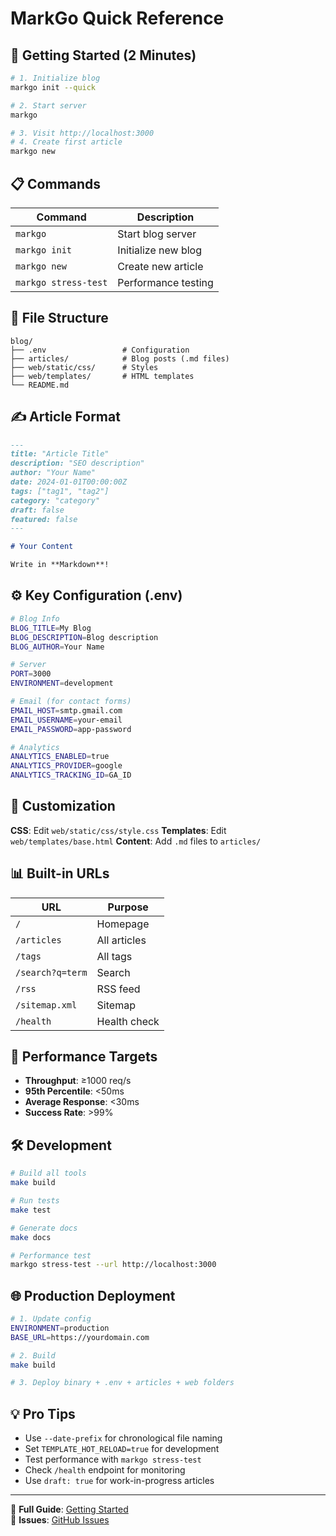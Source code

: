 # MarkGo Quick Reference

## 🚀 Getting Started (2 Minutes)

```bash
# 1. Initialize blog
markgo init --quick

# 2. Start server  
markgo

# 3. Visit http://localhost:3000
# 4. Create first article
markgo new
```

## 📋 Commands

| Command | Description |
|---------|-------------|
| `markgo` | Start blog server |
| `markgo init` | Initialize new blog |
| `markgo new` | Create new article |
| `markgo stress-test` | Performance testing |

## 📁 File Structure

```
blog/
├── .env                 # Configuration
├── articles/            # Blog posts (.md files)
├── web/static/css/      # Styles
├── web/templates/       # HTML templates
└── README.md
```

## ✍️ Article Format

```markdown
---
title: "Article Title"
description: "SEO description"
author: "Your Name"
date: 2024-01-01T00:00:00Z
tags: ["tag1", "tag2"]
category: "category"
draft: false
featured: false
---

# Your Content

Write in **Markdown**!
```

## ⚙️ Key Configuration (.env)

```bash
# Blog Info
BLOG_TITLE=My Blog
BLOG_DESCRIPTION=Blog description
BLOG_AUTHOR=Your Name

# Server
PORT=3000
ENVIRONMENT=development

# Email (for contact forms)
EMAIL_HOST=smtp.gmail.com
EMAIL_USERNAME=your-email
EMAIL_PASSWORD=app-password

# Analytics
ANALYTICS_ENABLED=true
ANALYTICS_PROVIDER=google
ANALYTICS_TRACKING_ID=GA_ID
```

## 🎨 Customization

**CSS**: Edit `web/static/css/style.css`
**Templates**: Edit `web/templates/base.html`
**Content**: Add `.md` files to `articles/`

## 📊 Built-in URLs

| URL | Purpose |
|-----|---------|
| `/` | Homepage |
| `/articles` | All articles |
| `/tags` | All tags |
| `/search?q=term` | Search |
| `/rss` | RSS feed |
| `/sitemap.xml` | Sitemap |
| `/health` | Health check |

## 🚀 Performance Targets

- **Throughput**: ≥1000 req/s
- **95th Percentile**: <50ms  
- **Average Response**: <30ms
- **Success Rate**: >99%

## 🛠️ Development

```bash
# Build all tools
make build

# Run tests
make test

# Generate docs
make docs

# Performance test
markgo stress-test --url http://localhost:3000
```

## 🌐 Production Deployment

```bash
# 1. Update config
ENVIRONMENT=production
BASE_URL=https://yourdomain.com

# 2. Build
make build

# 3. Deploy binary + .env + articles + web folders
```

## 💡 Pro Tips

- Use `--date-prefix` for chronological file naming
- Set `TEMPLATE_HOT_RELOAD=true` for development
- Test performance with `markgo stress-test`
- Check `/health` endpoint for monitoring
- Use `draft: true` for work-in-progress articles

---

📖 **Full Guide**: [Getting Started](./GETTING-STARTED.md)  
🐛 **Issues**: [GitHub Issues](https://github.com/vnykmshr/markgo/issues)